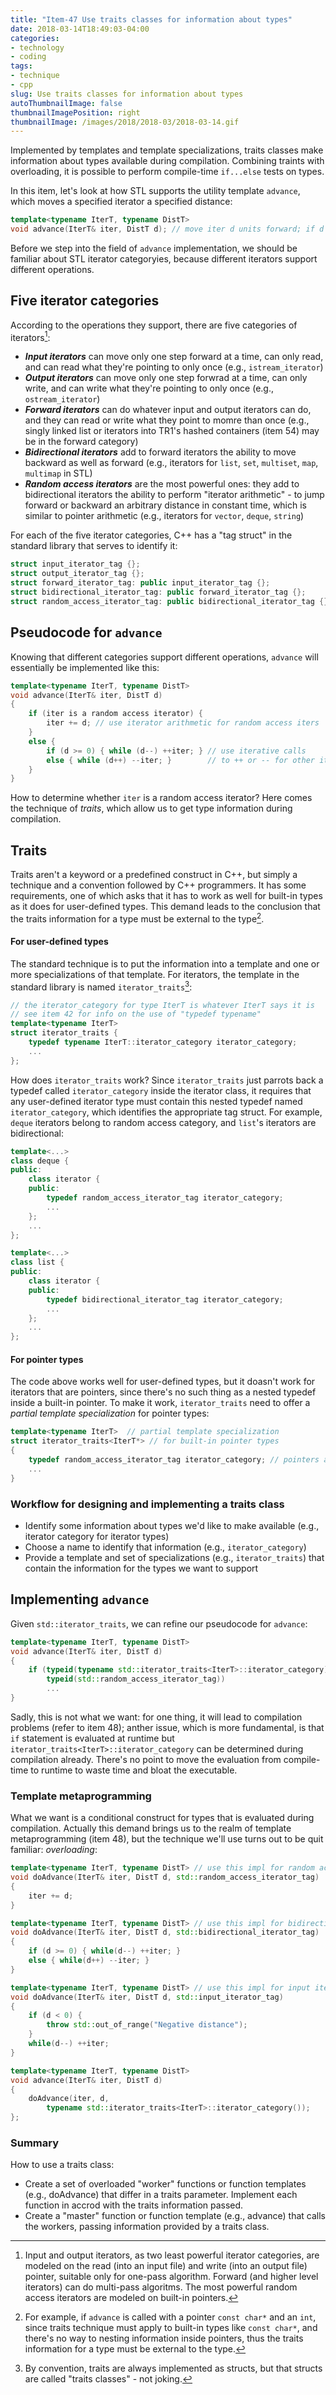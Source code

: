 ```yaml
---
title: "Item-47 Use traits classes for information about types"
date: 2018-03-14T18:49:03-04:00
categories:
- technology
- coding
tags:
- technique
- cpp
slug: Use traits classes for information about types
autoThumbnailImage: false
thumbnailImagePosition: right
thumbnailImage: /images/2018/2018-03/2018-03-14.gif
---
```


Implemented by templates and template specializations, traits classes make information about types available during compilation. Combining traints with overloading, it is possible to perform compile-time `if...else` tests on types.
<!--more-->

In this item, let's look at how STL supports the utility template `advance`, which moves a specified iterator a specified distance:

```cpp
template<typename IterT, typename DistT>  
void advance(IterT& iter, DistT d); // move iter d units forward; if d < 0, move iter backward
```

Before we step into the field of `advance` implementation, we should be familiar about STL iterator categoryies, because different iterators support different operations.

## Five iterator categories

According to the operations they support, there are five categories of iterators[^1]:

* **_Input iterators_** can move only one step forward at a time, can only read, and can read what they're pointing to only once (e.g., `istream_iterator`)
* **_Output iterators_** can move only one step forwrad at a time, can only write, and can write what they're pointing to only once (e.g., `ostream_iterator`)
* **_Forward iterators_** can do whatever input and output iterators can do, and they can read or write what they point to momre than once (e.g., singly linked list or iterators into TR1's hashed containers (item 54) may be in the forward category)
* **_Bidirectional iterators_** add to forward iterators the ability to move backward as well as forward (e.g., iterators for `list`, `set`, `multiset`, `map`, `multimap` in STL)
* **_Random access iterators_** are the most powerful ones: they add to bidirectional iterators the ability to perform "iterator arithmetic" - to jump forward or backward an arbitrary distance in constant time, which is similar to pointer arithmetic (e.g., iterators for `vector`, `deque`, `string`)

For each of the five iterator categories, C++ has a "tag struct" in the standard library that serves to identify it:

```cpp
struct input_iterator_tag {};
struct output_iterator_tag {};
struct forward_iterator_tag: public input_iterator_tag {};
struct bidirectional_iterator_tag: public forward_iterator_tag {};
struct random_access_iterator_tag: public bidirectional_iterator_tag {};
```

## Pseudocode for `advance`

Knowing that different categories support different operations, `advance` will essentially be implemented like this:

```cpp
template<typename IterT, typename DistT>
void advance(IterT& iter, DistT d)
{
    if (iter is a random access iterator) {
        iter += d; // use iterator arithmetic for random access iters
    }
    else {
        if (d >= 0) { while (d--) ++iter; } // use iterative calls 
        else { while (d++) --iter; }        // to ++ or -- for other iterator categories
    }
}
```

How to determine whether `iter` is a random access iterator? Here comes the technique of _traits_, which allow us to get type information during compilation.

## Traits

Traits aren't a keyword or a predefined construct in C++, but simply a technique and a convention followed by C++ programmers. It has some requirements, one of which asks that it has to work as well for built-in types as it does for user-defined types. This demand leads to the conclusion that the traits information for a type must be external to the type[^2]. 

#### For user-defined types

The standard technique is to put the information into a template and one or more specializations of that template. For iterators, the template in the standard library is named `iterator_traits`[^3]:

```cpp
// the iterator_category for type IterT is whatever IterT says it is
// see item 42 for info on the use of "typedef typename"
template<typename IterT>
struct iterator_traits {
    typedef typename IterT::iterator_category iterator_category;
    ...
};
```

How does `iterator_traits` work? Since `iterator_traits` just parrots back a typedef called `iterator_category` inside the iterator class, it requires that any user-defined iterator type must contain this nested typedef named `iterator_category`, which identifies the appropriate tag struct. For example, `deque` iterators belong to random access category, and `list`'s iterators are bidirectional:

```cpp
template<...>
class deque {
public:
    class iterator {
    public:
        typedef random_access_iterator_tag iterator_category;
        ...
    };
    ...
};
```

```cpp
template<...>
class list {
public:
    class iterator {
    public:
        typedef bidirectional_iterator_tag iterator_category;
        ...
    };
    ...
};
```

#### For pointer types

The code above works well for user-defined types, but it doasn't work for iterators that are pointers, since there's no such thing as a nested typedef inside a built-in pointer. To make it work, `iterator_traits` need to offer a _partial template specialization_ for pointer types:

```cpp
template<typename IterT>  // partial template specialization
struct iterator_traits<IterT*> // for built-in pointer types
{
    typedef random_access_iterator_tag iterator_category; // pointers act as random access iterators
    ...
}
```

### Workflow for designing and implementing a traits class

* Identify some information about types we'd like to make available (e.g., iterator category for iterator types)
* Choose a name to identify that information (e.g., `iterator_category`)
* Provide a template and set of specializations (e.g., `iterator_traits`) that contain the information for the types we want to support

## Implementing `advance`

Given `std::iterator_traits`, we can refine our pseudocode for `advance`:

```cpp
template<typename IterT, typename DistT>
void advance(IterT& iter, DistT d)
{
    if (typeid(typename std::iterator_traits<IterT>::iterator_category) ==
        typeid(std::random_access_iterator_tag))
        ...
}
```

Sadly, this is not what we want: for one thing, it will lead to compilation problems (refer to item 48); anther issue, which is more fundamental, is that `if` statement is evaluated at runtime but `iterator_traits<IterT>::iterator_category` can be determined during compilation already. There's no point to move the evaluation from compile-time to runtime to waste time and bloat the executable.

### Template metaprogramming

What we want is a conditional construct for types that is evaluated during compilation. Actually this demand brings us to the realm of template metaprogramming (item 48), but the technique we'll use turns out to be quit familiar: _overloading_:

```cpp
template<typename IterT, typename DistT> // use this impl for random access iterators
void doAdvance(IterT& iter, DistT d, std::random_access_iterator_tag)
{
    iter += d;
}

template<typename IterT, typename DistT> // use this impl for bidirectional iterators
void doAdvance(IterT& iter, DistT d, std::bidirectional_iterator_tag)
{
    if (d >= 0) { while(d--) ++iter; }
    else { while(d++) --iter; }
}

template<typename IterT, typename DistT> // use this impl for input iterators, also applies to inherited forward_iterator_tag
void doAdvance(IterT& iter, DistT d, std::input_iterator_tag)
{
    if (d < 0) {
        throw std::out_of_range("Negative distance"); 
    }
    while(d--) ++iter;
}

template<typename IterT, typename DistT>
void advance(IterT& iter, DistT d)
{
    doAdvance(iter, d, 
        typename std::iterator_traits<IterT>::iterator_category());
};
```

### Summary

How to use a traits class:

* Create a set of overloaded "worker" functions or function templates (e.g., doAdvance) that differ in a traits parameter. Implement each function in accrod with the traits information passed.
* Create a "master" function or function template (e.g., advance) that calls the workers, passing information provided by a traits class.

[^1]: Input and output iterators, as two least powerful iterator categories, are modeled on the read (into an input file) and write (into an output file) pointer, suitable only for one-pass algorithm. Forward (and higher level iterators) can do multi-pass algoritms. The most powerful random access iterators are modeled on built-in pointers.

[^2]: For example, if `advance` is called with a pointer `const char*` and an `int`, since traits technique must apply to built-in types like `const char*`, and there's no way to nesting information inside pointers, thus the traits information for a type must be external to the type.

[^3]: By convention, traits are always implemented as structs, but that  structs are called "traits classes" - not joking.
